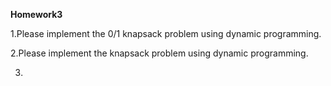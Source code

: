 **Homework3**

1.Please implement the 0/1 knapsack problem using dynamic programming.

2.Please implement the knapsack problem using dynamic programming.

3.
